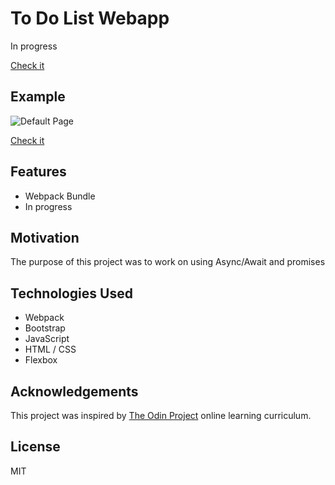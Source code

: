 
# To Do List Webapp
In progress

[Check it](https://jmilll.github.io/weather-app/)

## Example

![Default Page](assets/demo1.png)

[Check it](https://jmilll.github.io/weather-app/)

## Features

* Webpack Bundle
* In progress

## Motivation

The purpose of this project was to work on using Async/Await and promises

## Technologies Used

* Webpack
* Bootstrap
* JavaScript
* HTML / CSS
* Flexbox

## Acknowledgements

This project was inspired by [The Odin Project](https://www.theodinproject.com/courses/javascript/lessons/weather-app) online learning curriculum.

## License

MIT